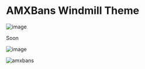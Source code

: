 # AMXBans Windmill Theme

![image](https://github.com/user-attachments/assets/7dabce45-f089-432c-934e-d0d39db3ef65)


Soon


![image](https://github.com/user-attachments/assets/1c833da1-3927-4cb3-8210-7b227fe5d407)


![amxbans](https://github.com/user-attachments/assets/43638262-a699-4af1-a24d-c9ee6e8b762d)
